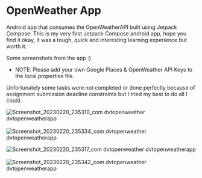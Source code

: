 # OpenWeather App
Android app that consumes the OpenWeatherAPI built using Jetpack Compose. This is my very first Jetpack Compose android app, hope you find it okay, it was a tough, quick and interesting learning experience but worth it.

Some screenshots from the app :) 
* NOTE: Please add your own Google Places & OpenWeather API Keys to the local.properties file.

Unfortunately some tasks were not completed or done perfectly because of assignment submission deadline constraints but I tried my best to do all I could.

![Screenshot_20230220_235310_com dvtopenweather dvtopenweatherapp](https://user-images.githubusercontent.com/33720666/220204206-1a19b165-8d90-4857-848d-b156fa2ad132.jpg) &nbsp;&nbsp;&nbsp;&nbsp;&nbsp;&nbsp;&nbsp;&nbsp;&nbsp;&nbsp;&nbsp;&nbsp;&nbsp;&nbsp;&nbsp;&nbsp;    ![Screenshot_20230220_235334_com dvtopenweather dvtopenweatherapp](https://user-images.githubusercontent.com/33720666/220204391-030928c8-ed27-49e4-933f-3a1ef9a835c6.jpg)

![Screenshot_20230220_235317_com dvtopenweather dvtopenweatherapp](https://user-images.githubusercontent.com/33720666/220204505-ec9315aa-2837-44ba-adc3-f9522c6d42d3.jpg)  &nbsp;&nbsp;&nbsp;&nbsp;&nbsp;&nbsp;&nbsp;&nbsp;&nbsp;&nbsp;&nbsp;&nbsp;&nbsp;&nbsp;&nbsp;&nbsp;     ![Screenshot_20230220_235342_com dvtopenweather dvtopenweatherapp](https://user-images.githubusercontent.com/33720666/220204553-5476cc90-7af4-441e-9ef5-1f238eb78eb2.jpg)
